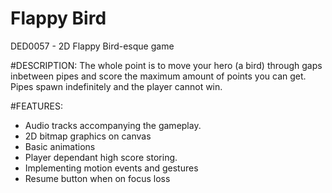 # Flappy Bird

DED0057 - 2D Flappy Bird-esque game 

#DESCRIPTION:
  The whole point is to move your hero (a bird) through gaps inbetween pipes and score the maximum amount of points you can get. Pipes spawn indefinitely and the player cannot win. 
  
#FEATURES:
- Audio tracks accompanying the gameplay.
- 2D bitmap graphics on canvas
- Basic animations
- Player dependant high score storing.
- Implementing motion events and gestures
- Resume button when on focus loss
